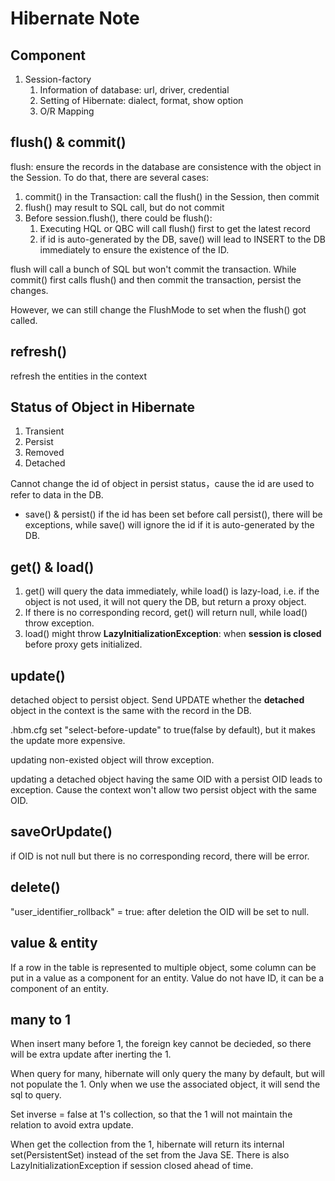# Hibernate Note

## Component
1. Session-factory
   1. Information of database: url, driver, credential
   2. Setting of Hibernate: dialect, format, show option
   3. O/R Mapping

 ## flush() & commit()
flush: ensure the records in the database are consistence with the object in the Session. To do that, there are several cases:
1. commit() in the Transaction: call the flush() in the Session, then commit
2. flush() may result to SQL call, but do not commit
3. Before session.flush(), there could be flush():
   1. Executing HQL or QBC will call flush() first to get the latest record
   2. if id is auto-generated by the DB, save() will lead to INSERT to the DB immediately to ensure the existence of the ID.

flush will call a bunch of SQL but won't commit the transaction. While commit() first calls flush() and then commit the transaction, persist the changes.

However, we can still change the FlushMode to set when the flush() got called.

## refresh()
refresh the entities in the context

## Status of Object in Hibernate

1. Transient
2. Persist
3. Removed
4. Detached

Cannot change the id of object in persist status，cause the id are used to refer to data in the DB.

* save() & persist() if the id has been set before call persist(), there will be exceptions, while save() will ignore the id if it is auto-generated by the DB.

## get() & load()
1. get() will query the data immediately, while load() is lazy-load, i.e. if the object is not used, it will not query the DB, but return a proxy object.
2. If there is no corresponding record, get() will return null, while load() throw exception.
3. load() might throw **LazyInitializationException**: when **session is closed** before proxy gets initialized.

## update()
detached object to persist object. Send UPDATE whether the **detached** object in the context is the same with the record in the DB.

.hbm.cfg set "select-before-update" to true(false by default), but it makes the update more expensive.

updating non-existed object will throw exception.

updating a detached object having the same OID with a persist OID leads to exception. Cause the context won't allow two persist object with the same OID.

## saveOrUpdate()
if OID is not null but there is no corresponding record, there will be error.

## delete()
"user_identifier_rollback" = true: after deletion the OID will be set to null.


## value & entity
If a row in the table is represented to multiple object, some column can be put in a value as a component for an entity. Value do not have ID, it can be a component of an entity.

## many to 1
When insert many before 1, the foreign key cannot be decieded, so there will be extra update after inerting the 1.

When query for many, hibernate will only query the many by default, but will not populate the 1. Only when we use the associated object, it will send the sql to query.

Set inverse = false at 1's collection, so that the 1 will not maintain the relation to avoid extra update.

When get the collection from the 1, hibernate will return its internal set(PersistentSet) instead of the set from the Java SE. There is also LazyInitializationException if session closed ahead of time.